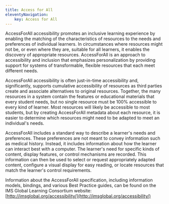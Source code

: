 ```yaml
---
title: Access for All
eleventyNavigation:
    key: Access for All
---
```

AccessForAll accessibility promotes an inclusive learning experience by enabling the matching of the characteristics of
resources to the needs and preferences of individual learners. In circumstances where resources might not be, or even
where they are, suitable for all learners, it enables the discovery of appropriate resources. AccessForAll is an
approach to accessibility and inclusion that emphasizes personalization by providing support for systems of
transformable, flexible resources that each meet different needs.

AccessForAll accessibility is often just-in-time accessibility and, significantly, supports cumulative accessibility of
resources as third parties create and associate alternatives to original resources. Together, the many resources in a
system contain the features or educational materials that every student needs, but no single resource must be 100%
accessible to every kind of learner. Most resources will likely be accessible to most students, but by creating
AccessForAll metadata about each resource, it is easier to determine which resources might need to be adapted to meet
an individual's needs.

AccessForAll includes a standard way to describe a learner's needs and preferences. These preferences are not meant to
convey information such as medical history. Instead, it includes information about how the learner can interact best
with a computer. The learner's need for specific kinds of content, display features, or control mechanisms are
recorded. This information can then be used to select or request appropriately adapted content, configure a visual
display for easy reading, or locate resources that match the learner's control requirements.

Information about the AccessForAll specification, including information models, bindings, and various Best Practice guides,
can be found on the IMS Global Learning Consortium website: [http://imsglobal.org/accessibility/](http://imsglobal.org/accessibility/)
